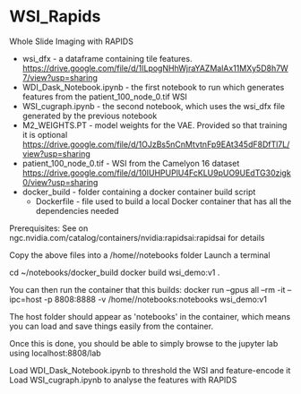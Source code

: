 # WSI_Rapids
Whole Slide Imaging with RAPIDS

* wsi_dfx - a dataframe containing tile features.
https://drive.google.com/file/d/1ILpogNHhWjraYAZMalAx11MXy5D8h7W7/view?usp=sharing
* WDI_Dask_Notebook.ipynb - the first notebook to run which generates features from the patient_100_node_0.tif WSI
* WSI_cugraph.ipynb - the second notebook, which uses the wsi_dfx file generated by the previous notebook
* M2_WEIGHTS.PT - model weights for the VAE. Provided so that training it is optional
https://drive.google.com/file/d/1OJzBs5nCnMtvtnFp9EAt345dF8DfTl7L/view?usp=sharing
* patient_100_node_0.tif - WSI from the Camelyon 16 dataset
https://drive.google.com/file/d/10IUHPUPlU4FcKLU9pUO9UEdTG30zigk0/view?usp=sharing
* docker_build - folder containing a docker container build script
  * Dockerfile - file used to build a local Docker container that has all the dependencies needed

Prerequisites:
See on ngc.nvidia.com/catalog/containers/nvidia:rapidsai:rapidsai for details

Copy the above files into a /home/<user>/notebooks folder
Launch a terminal

cd ~/notebooks/docker_build
docker build wsi_demo:v1 .

You can then run the container that this builds:
docker run –gpus all –rm -it –ipc=host -p 8808:8888 -v /home/<user>/notebooks:notebooks wsi_demo:v1

The host folder should appear as 'notebooks' in the container, which means you can load and save things easily from the container.

Once this is done, you should be able to simply browse to the jupyter lab using localhost:8808/lab

Load WDI_Dask_Notebook.ipynb to threshold the WSI and feature-encode it
Load WSI_cugraph.ipynb to analyse the features with RAPIDS

